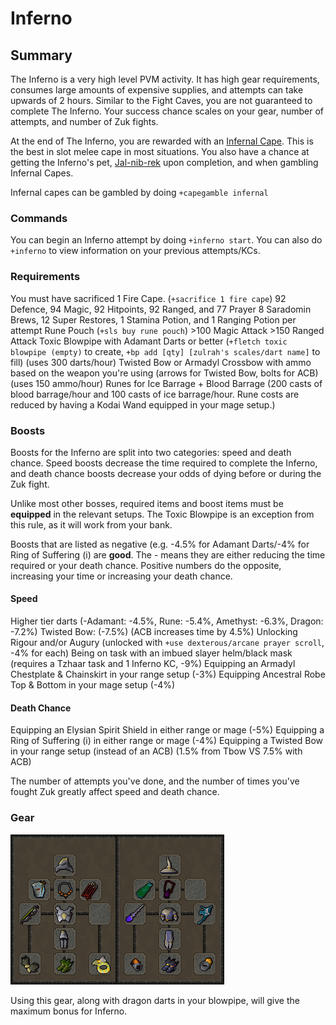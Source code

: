 # Inferno

## Summary

The Inferno is a very high level PVM activity. It has high gear requirements, consumes large amounts of expensive supplies, and attempts can take upwards of 2 hours.                                                                                     Similar to the Fight Caves, you are not guaranteed to complete The Inferno. Your success chance scales on your gear, number of attempts, and number of Zuk fights.

At the end of The Inferno, you are rewarded with an [Infernal Cape](https://oldschool.runescape.wiki/w/Infernal_cape). This is the best in slot melee cape in most situations. You also have a chance at getting the Inferno's pet, [Jal-nib-rek](https://oldschool.runescape.wiki/w/Jal-nib-rek) upon completion, and when gambling Infernal Capes.

Infernal capes can be gambled by doing `+capegamble infernal`

### Commands

You can begin an Inferno attempt by doing `+inferno start`. You can also do `+inferno` to view information on your previous attempts/KCs.

### Requirements

You must have sacrificed 1 Fire Cape. (`+sacrifice 1 fire cape`)                                                                                        92 Defence, 94 Magic, 92 Hitpoints, 92 Ranged, and 77 Prayer                                                                                                                     8 Saradomin Brews, 12 Super Restores, 1 Stamina Potion, and 1 Ranging Potion per attempt                            Rune Pouch (`+sls buy rune pouch`)                                                                                                                             >100 Magic Attack                                                                                                                                                         >150 Ranged Attack                                                                                                                                                           Toxic Blowpipe with Adamant Darts or better (`+fletch toxic blowpipe (empty)` to create,                     `+bp add [qty] [zulrah's scales/dart name]` to fill) (uses 300 darts/hour)                                                                             Twisted Bow or Armadyl Crossbow with ammo based on the weapon you're using (arrows for             Twisted Bow, bolts for ACB) (uses 150 ammo/hour)                                                                                                                            Runes for Ice Barrage + Blood Barrage (200 casts of blood barrage/hour and 100 casts of ice                                   barrage/hour. Rune costs are reduced by having a Kodai Wand equipped in your mage setup.)                                                                                       

### Boosts

Boosts for the Inferno are split into two categories: speed and death chance. Speed boosts          decrease the time required to complete the Inferno, and death chance boosts decrease your odds of dying before or during the Zuk fight.

Unlike most other bosses, required items and boost items must be **equipped** in the relevant setups. The Toxic Blowpipe is an exception from this rule, as it will work from your bank.

Boosts that are listed as negative (e.g. -4.5% for Adamant Darts/-4% for Ring of Suffering (i) are **good**. The - means they are either reducing the time required or your death chance. Positive numbers do the opposite, increasing your time or increasing your death chance.

#### Speed

Higher tier darts (-Adamant: -4.5%, Rune: -5.4%, Amethyst: -6.3%, Dragon: -7.2%)                                                           Twisted Bow: (-7.5%) (ACB increases time by 4.5%)                                                                                                                  Unlocking Rigour and/or Augury (unlocked with `+use dexterous/arcane prayer scroll`, -4% for each)                                                                                                                                                   Being on task with an imbued slayer helm/black mask (requires a Tzhaar task and 1 Inferno KC, -9%)                                                                                                                                                  Equipping an Armadyl Chestplate & Chainskirt in your range setup (-3%)                                                                                    Equipping Ancestral Robe Top & Bottom in your mage setup (-4%)                       

#### Death Chance

Equipping an Elysian Spirit Shield in either range or mage (-5%)                                                                                                                     Equipping a Ring of Suffering (i) in either range or mage (-4%)                                                                                                                                                                                                        Equipping a Twisted Bow in your range setup (instead of an ACB) (1.5% from Tbow VS 7.5% with ACB)

The number of attempts you've done, and the number of times you've fought Zuk greatly affect speed and death chance.

### Gear

![](../.gitbook/assets/infernobis.png)

Using this gear, along with dragon darts in your blowpipe, will give the maximum bonus for Inferno.















                                                                                      



